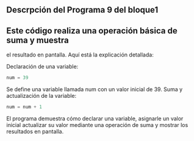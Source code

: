 ## Descrpción del Programa 9 del bloque1
## Este código realiza una operación básica de suma y muestra 
el resultado en pantalla. Aquí está la explicación detallada:

Declaración de una variable:
```Python 
num = 39
```

Se define una variable llamada num con un valor inicial de 39.
Suma y actualización de la variable:

``` Python
num = num + 1
```

El programa demuestra cómo declarar una variable, asignarle un valor inicial
actualizar su valor mediante una operación de suma y mostrar los resultados en pantalla.
